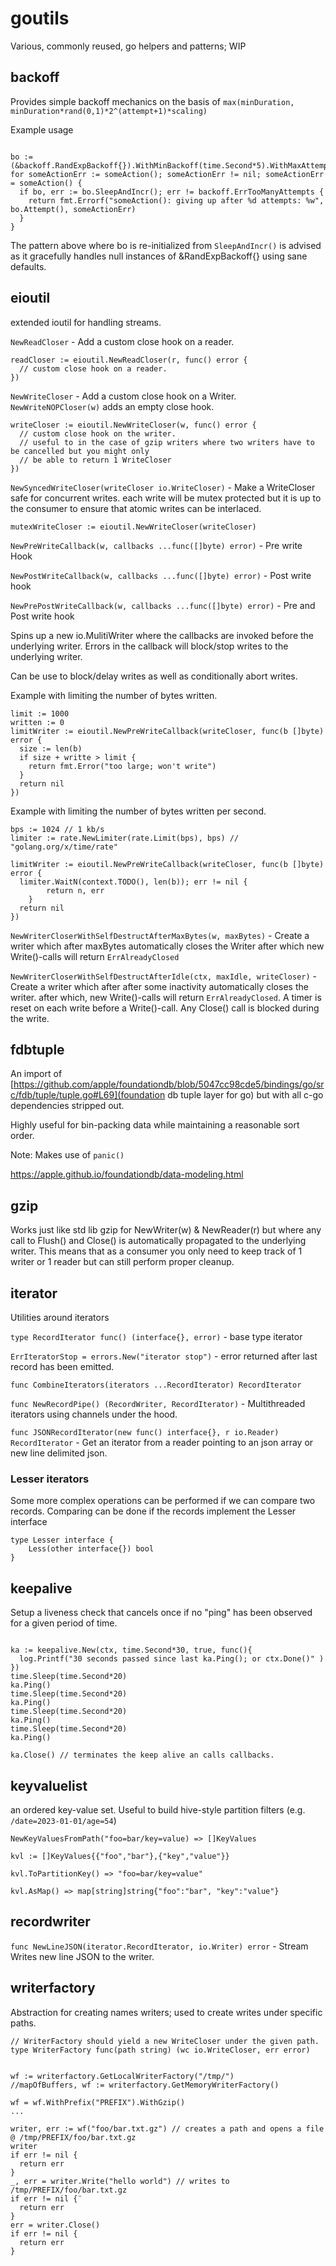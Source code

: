 # goutils
Various, commonly reused, go helpers and patterns; WIP

## backoff

Provides simple backoff mechanics on the basis of `max(minDuration, minDuration*rand(0,1)*2^(attempt+1)*scaling)`

Example usage
```golang

bo := (&backoff.RandExpBackoff{}).WithMinBackoff(time.Second*5).WithMaxAttempts(10)
for someActionErr := someAction(); someActionErr != nil; someActionErr = someAction() {
  if bo, err := bo.SleepAndIncr(); err != backoff.ErrTooManyAttempts {
    return fmt.Errorf("someAction(): giving up after %d attempts: %w", bo.Attempt(), someActionErr)
  }
}

```

The pattern above where bo is re-initialized from `SleepAndIncr()` is advised as it gracefully
handles null instances of &RandExpBackoff{} using sane defaults.


## eioutil

extended ioutil for handling streams.

`NewReadCloser` - Add a custom close hook on a reader.
```golang
readCloser := eioutil.NewReadCloser(r, func() error {
  // custom close hook on a reader.
})

```

`NewWriteCloser` - Add a custom close hook on a Writer. `NewWriteNOPCloser(w)` adds an empty close hook.
```golang
writeCloser := eioutil.NewWriteCloser(w, func() error {
  // custom close hook on the writer.
  // useful to in the case of gzip writers where two writers have to be cancelled but you might only
  // be able to return 1 WriteCloser
})

```

`NewSyncedWriteCloser(writeCloser io.WriteCloser)` - Make a WriteCloser safe for concurrent writes.
each write will be mutex protected but it is up to the consumer to ensure that atomic writes can be
interlaced.

```golang
mutexWriteCloser := eioutil.NewWriteCloser(writeCloser)
```

`NewPreWriteCallback(w, callbacks ...func([]byte) error)` - Pre write Hook

`NewPostWriteCallback(w, callbacks ...func([]byte) error)` - Post write hook

`NewPrePostWriteCallback(w, callbacks ...func([]byte) error)` - Pre and Post write hook

Spins up a new io.MulitiWriter where the callbacks are invoked before the underlying writer. Errors in the callback will block/stop writes to the underlying writer.

Can be use to block/delay writes as well as conditionally abort writes.

Example with limiting the number of bytes written.
```golang
limit := 1000
written := 0
limitWriter := eioutil.NewPreWriteCallback(writeCloser, func(b []byte) error {
  size := len(b)
  if size + writte > limit {
    return fmt.Error("too large; won't write")
  }
  return nil
})
```

Example with limiting the number of bytes written per second.
```golang
bps := 1024 // 1 kb/s
limiter := rate.NewLimiter(rate.Limit(bps), bps) // "golang.org/x/time/rate"

limitWriter := eioutil.NewPreWriteCallback(writeCloser, func(b []byte) error {
  limiter.WaitN(context.TODO(), len(b)); err != nil {
		return n, err
	}
  return nil
})
```


`NewWriterCloserWithSelfDestructAfterMaxBytes(w, maxBytes)` - Create a writer which
after maxBytes automatically closes the Writer after which new Write()-calls will
return `ErrAlreadyClosed`


`NewWriterCloserWithSelfDestructAfterIdle(ctx, maxIdle, writeCloser)` - Create a writer which
after after some inactivity automatically closes the writer. after which, new Write()-calls will
return `ErrAlreadyClosed`. A timer is reset on each write before a Write()-call. Any Close()
call is blocked during the write.

## fdbtuple

An import of [https://github.com/apple/foundationdb/blob/5047cc98cde5/bindings/go/src/fdb/tuple/tuple.go#L69](foundation db tuple layer for go) but with all c-go dependencies stripped out.

Highly useful for bin-packing data while maintaining a reasonable sort order.

Note: Makes use of `panic()`

https://apple.github.io/foundationdb/data-modeling.html

## gzip

Works just like std lib gzip for NewWriter(w) & NewReader(r) but where any call to Flush() and Close() is automatically
propagated to the underlying writer. This means that as a consumer you only need to keep track of 1 writer or 1 reader
but can still perform proper cleanup.

## iterator

Utilities around iterators

`type RecordIterator func() (interface{}, error)` - base type iterator

`ErrIteratorStop = errors.New("iterator stop")` - error returned after last record has been emitted.

`func CombineIterators(iterators ...RecordIterator) RecordIterator`


`func NewRecordPipe() (RecordWriter, RecordIterator)` - Multithreaded iterators using channels under the hood.


`func JSONRecordIterator(new func() interface{}, r io.Reader) RecordIterator` - Get an iterator from a reader pointing to an json array or new line delimited json.


### Lesser iterators

Some more complex operations can be performed if we can compare two records. Comparing can be done if the records implement the Lesser interface

```
type Lesser interface {
	Less(other interface{}) bool
}

```



## keepalive

Setup a liveness check that cancels once if no "ping" has been observed for a given period of time.

```golang

ka := keepalive.New(ctx, time.Second*30, true, func(){
  log.Printf("30 seconds passed since last ka.Ping(); or ctx.Done()" )
})
time.Sleep(time.Second*20)
ka.Ping()
time.Sleep(time.Second*20)
ka.Ping()
time.Sleep(time.Second*20)
ka.Ping()
time.Sleep(time.Second*20)
ka.Ping()

ka.Close() // terminates the keep alive an calls callbacks.

```

## keyvaluelist

an ordered key-value set. Useful to build hive-style partition filters (e.g. `/date=2023-01-01/age=54`)

`NewKeyValuesFromPath("foo=bar/key=value) => []KeyValues`

`kvl := []KeyValues{{"foo","bar"},{"key","value"}}`

`kvl.ToPartitionKey() => "foo=bar/key=value"`

`kvl.AsMap() => map[string]string{"foo":"bar", "key":"value"}`


## recordwriter

`func NewLineJSON(iterator.RecordIterator, io.Writer) error` - Stream Writes new line JSON to the writer.

## writerfactory

Abstraction for creating names writers; used to create writes under specific paths.

```golang
// WriterFactory should yield a new WriteCloser under the given path.
type WriterFactory func(path string) (wc io.WriteCloser, err error)


wf := writerfactory.GetLocalWriterFactory("/tmp/")
//mapOfBuffers, wf := writerfactory.GetMemoryWriterFactory()

wf = wf.WithPrefix("PREFIX").WithGzip()
...

writer, err := wf("foo/bar.txt.gz") // creates a path and opens a file @ /tmp/PREFIX/foo/bar.txt.gz
writer
if err != nil {
  return err
}
_, err = writer.Write("hello world") // writes to /tmp/PREFIX/foo/bar.txt.gz
if err != nil {¨
  return err
}
err = writer.Close()
if err != nil {
  return err
}

```
